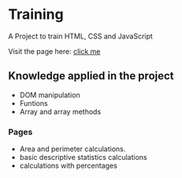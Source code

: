 # Training
A Project to train HTML, CSS and JavaScript

Visit the page here: [click me](http://https://frankzalarcon.github.io/Training/index.html "click me")
## Knowledge applied in the project
- DOM manipulation
- Funtions
- Array and array methods

###  Pages
- Area and perimeter calculations.
- basic descriptive statistics calculations
- calculations with percentages
